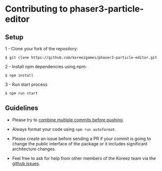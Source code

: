 # Contributing to phaser3-particle-editor

## Setup

1 - Clone your fork of the repository:

```
$ git clone https://github.com/koreezgames/phaser3-particle-editor.git
```

2 - Install npm dependencies using npm:

```
$ npm install
```

3 - Run start process

```
$ npm run start
```

## Guidelines

- Please try to [combine multiple commits before
  pushing](http://stackoverflow.com/questions/6934752/combining-multiple-commits-before-pushing-in-git).

- Always format your code using `npm run autoformat`.

* Please create an issue before sending a PR if your commit is going to change the
  public interface of the package or it includes significant architecture
  changes.

* Feel free to ask for help from other members of the Koreez team via the
  [github issues](https://github.com/koreezgames/phaser3-particle-editor/issues).
